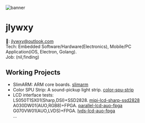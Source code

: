 ![banner](jwr-banner-gh.jpg)
# jlywxy
📧: jlywxy@outlook.com<br>
Tech: Embedded Software/Hardware(Electronics), Mobile/PC Application(iOS, Electron, Golang).<br>
Job: (nil,finding)<br>
## Working Projects
* SlimARM: ARM core boards. <a href="github.com/jlywxy/slimarm">slimarm</a><br>
* Color SPU Strip: A sound-pickup light strip. <a href="github.com/jlywxy/color-spu-strip">color-spu-strip</a><br>
* LCD interface tests:<br>
LS050T1SX01(Sharp,DSI)+SSD2828. <a href="github.com/jlywxy/mipi-lcd-sharp-ssd2828">mipi-lcd-sharp-ssd2828</a><br>
A030DW01(AUO,RGB8)+FPGA. <a href="github.com/jlywxy/parallel-lcd-auo-fpga">parallel-lcd-auo-fpga</a><br>
G070VW01(AUO,LVDS)+FPGA. <a href="github.com/jlywxy/lvds-lcd-auo-fpga">lvds-lcd-auo-fpga</a><br>
...
